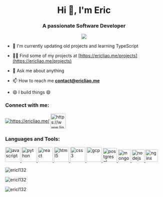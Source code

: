 <h1 align="center">Hi 👋, I'm Eric</h1>
<h3 align="center">A passionate Software Developer</h3>
<p align="center">
<img src="https://i.ibb.co/4s1jjHc/main-gif.gif"/>
</p>

- 🌱 I'm currently updating old projects and learning TypeScript

- 👨‍💻 Find some of my projects at [https://ericliao.me/projects](https://ericliao.me/projects)

- 💬 Ask me about anything

- 📫 How to reach me **contact@ericliao.me**

- 😄 I build things 😄

<h3 align="left">Connect with me:</h3>

<p align="left">
<a href="https://ericliao.me/" ><img align="center" src="https://i.ibb.co/rGFRZcX/el.png" alt="https://ericliao.me/"/></a>
<a href="https://www.linkedin.com/in/ericliao132/" ><img align="center" src="https://i.ibb.co/2PpmFGQ/icons8-linkedin-2-48.png" alt="https://www.linkedin.com/in/ericliao132/" height="48" width="48" /></a>
<h3 align="left">Languages and Tools:</h3>
<p align="left"> 
<a href="https://developer.mozilla.org/en-US/docs/Web/JavaScript"> <img src="https://i.ibb.co/vQHYwnB/icons8-javascript-48.png" alt="javascript" width="48" height="48"/> 
</a>
<a href="https://www.python.org"> <img src="https://svgshare.com/i/fho.svg" alt="python" width="48" height="48"/> 
</a>
<a href="https://reactjs.org/"> <img src="https://i.ibb.co/M9M9wQM/icons8-react-48.png" alt="react" width="48" height="48"/> 
</a> 
<a href="https://html.com/">
<img src="https://i.ibb.co/dfK8S0p/icons8-html-5-48.png" alt="html5" width="48" height="48"/> 
</a> 
<a href="https://www.w3schools.com/css/"> <img src="https://i.ibb.co/1fz6Lq7/icons8-css3-48.png" alt="css3" width="48" height="48"/>
</a> 
<a href="https://cloud.google.com"> <img src="https://i.ibb.co/kSd5vCZ/icons8-google-cloud-48.png" alt="gcp" width="48" height="48"/>
</a> 
<a href="https://www.postgresql.org"> <img src="https://svgshare.com/i/fiP.svg" alt="postgresql" width="45" height="45"/> 
</a> 
<a href="https://www.mongodb.com/"> <img src= "https://svgshare.com/i/fhc.svg" alt="mongodb" width="40" height="40"/> 
</a> 
<a href="https://nodejs.org"> <img src="https://svgshare.com/i/fh0.svg" alt="nodejs" width="40" height="40"/>
</a> 
<a href="https://www.nginx.com"> <img src="https://svgshare.com/i/fhb.svg" alt="nginx" width="40" height="40"/> 
</a> 
</p>

<p><img src="https://github-readme-stats.vercel.app/api/top-langs?username=ericl132&show_icons=true&locale=en&layout=compact&exclude_repo=Image-Scanner,UnityGame-Source,Airplane-Unity" alt="ericl132" /></p>

<p><img src="https://github-readme-stats.vercel.app/api?username=ericl132&show_icons=true&locale=en" alt="ericl132" /></p>

<p><img src="https://github-readme-streak-stats.herokuapp.com/?user=ericl132&" alt="ericl132" /></p>
